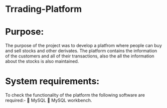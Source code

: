 # Trrading-Platform

# Purpose: 
The purpose of the project was to develop a platfrom where people can buy and 
sell stocks and other derivates. The platform contains the information of the customers and 
all of their transactions, also the all the information about the stocks is also maintained. 

# System requirements: 
To check the functionality of the platform the following software 
are required:- 
 MySQL 
 MySQL workbench. 
